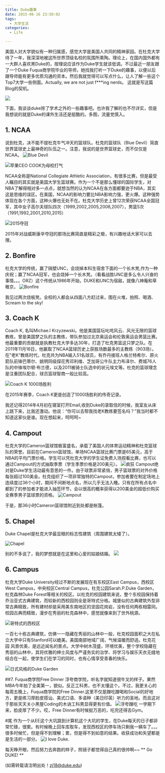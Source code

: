 ```yaml
---
title: Duke趣事
date: 2015-06-16 23:50:02
tags:
  - 大学生活
categories:
  - Life

---
```

美国人对大学貌似有一种归属感，感觉大学是美国人共同的精神家园。在杜克大学待了一年，我深深地被这所世界顶级名校的氛围所熏陶。理论上，在国内国外都有一大群人喜欢黑Duke的，按理说应该作为Duke学生就该低调。不过最近一朋友跟了一个Duke Fuqua商学院毕业的导师，她找我打听一下Duke的趣事，以便以后跟导师能有更多优质沟通的资本。然后我就觉得可以写点什么，让人了解一些这个Top7大学一些侧面。Actually, we are not just f***ing nerds。 这就是写这篇Blog的契机。

![](http://7xjjbh.com1.z0.glb.clouddn.com/20080107163419LOGO.jpg)
<!--more-->

下面，我谈谈duke除了学术之外的一些趣事吧。也许我了解的也不尽详实，但是我想说的就是Duke的课外生活还是挺酷的。多图，流量党慎入。

## 1. NCAA
说到杜克，决不能不提杜克牛气冲天的篮球队。杜克的篮球队（Blue Devil）简直世界篮球史上最神奇的队伍之一。注意，我说的是世界篮球史，而不仅仅是NCAA。
![Blue Devil](http://7xjjbh.com1.z0.glb.clouddn.com/QQ20150616-11.jpg)

![苹果CEO COOK为母校打气](http://7xjjbh.com1.z0.glb.clouddn.com/QQ20150616-27.jpg)

NCAA全称是National Collegiate Athletic Association，有很多比赛，但是最受人瞩目的其实就是美国大学生篮球赛。作为一个不是那么懂球的国际学生，对NBA了解得相对多一点点，就想当然的认为NCAA在各方面都要逊于NBA，其实这是思维的误区。在美国，NCAA的影响力要比NBA影响力强，更火爆。这种强势体现在各个方面，这种火爆也无处不在。杜克大学历史上曾12次荣获NCAA全国冠军，其中女子高尔夫球队四次（1999,2002,2005,2006,2007），男篮5次（1991,1992,2001,2010,2015）

![2015夺冠](http://7xjjbh.com1.z0.glb.clouddn.com/QQ20150616-26.jpg)

2015年对战威斯康辛夺冠的那场比赛简直是精彩之极，有兴趣地话大家可以去搜。

## 2. Bonfire
杜克大学的传统，赢了隔壁UNC，会烧掉本科生宿舍下面的一个长木凳,作为一种庆祝；赢了NCAA冠军，也会烧掉一个长木凳。（看看战胜UNC是多么令人兴奋的事情。。。ORZ）这个传统从1986年开始，DUKE和UNC为宿敌，就像八神庵和草稚京，
![Bonfire](http://7xjjbh.com1.z0.glb.clouddn.com/QQ20150616-28.jpg)

我见过两次烧板凳。全校的人都会从四面八方赶过来，围在火堆，拍照、喝酒、Scream to the sky!

## 3. Coach K
Coach K, 名叫Michae.l Krzyzewski。他是美国篮坛叱咤风云、风光无限的篮球教练，曾是美国梦之队的主教练，带队参加过北京奥运会和伦敦奥运会男篮比赛。他最重要的贡献就是执教杜克大学多达30年，打造了杜克男篮这只梦之队。在2011年11月16日，他赢取了NCAA篮球历史上获胜场数最多的主教练（903场）。在”老K“教练时代，杜克共为NBA输入51名球员，有乔丹接班人格兰特希尔、原火箭队前锋巴蒂尔、姚明同级探花秀邓利维、芝加哥公牛队主力布泽尔、费城76人队的中锋埃尔顿·布兰德，以及2011被骑士队选中的状元埃文等。杜克的篮球理念是注重团队配合，球员篮球智商一般比较高。

![Coach K 1000场胜利](http://7xjjbh.com1.z0.glb.clouddn.com/QQ20150616-24.jpg)

在2015年赛季，Coach K更是创造了1000场胜利的传奇记录。

我还记得2014年4月初在寝室打开Email,收到Duke的录取信的时候，我室友从床上跳下来，比我还激动。他说：“你可以去帮我找老K教练要签名吗？”我当时都不知道这家伙是谁。现在想起来，呵呵呵~

## 4. Campout
杜克大学的Cameron篮球馆极富盛名，承载了美国人的体育运动精神和杜克篮球队的荣誉。目前在Cameron篮球馆，单场NCAA篮球比赛门票是65美元，高于NBA的平均门票价格。学生可以凭杜克大学的学生证免费入场观看比赛，也可以通过Campout的方式抽取季票（学生季票价格是200美元）。
![疯狂](http://7xjjbh.com1.z0.glb.clouddn.com/gty_463808358_70922144.jpg)
Campout绝对是Duke学生活动最有意思的一件。由于球票非常紧俏，男子篮球票的对外价格每张超过100美金。杜克组织了一项非常独特的Campout，参加者要在制定场地上连续度过36个小时，期间不间断地点名，所以几乎无法入睡。只有在所有点名中都到了的参加者才能进入抽签环节，会以很高的概率获得以200美金的超低价购买全赛季男子篮球票的资格。
![Campout](http://7xjjbh.com1.z0.glb.clouddn.com/QQ20150616-8.jpg)

于是，那36小时Cameron篮球馆附近到处都是帐篷。

## 5. Chapel
Duke Chapel是杜克大学最显眼的标志性建筑（周围建筑太矮了）。

![Chapel](http://7xjjbh.com1.z0.glb.clouddn.com/Duke-Chapel.jpg)

别的不多说了，我的梦想就是在这里和心爱的姑娘结婚。
![](http://7xjjbh.com1.z0.glb.clouddn.com/QQ20150616-29.jpg)

## 6. Campus
杜克大学Duke University经过不断的发展现在有东校区East Campus，西校区West Campus，中央校区Central Campus，杜克公园Sarah.P.Duke Garden，杜克森林Duke Forest等相关的校区。以杜克的校园建筑来说，整个东校园保持着乔治亚式古典建筑，而较新的西校园则全是哥特式分格。城堡似的古典建筑外型非常古典精致，所有建材却是采用美东南地区的坚固花岗岩，没有任何两栋相雷同。校园古典而精致，漫步在秀丽的杜克森林中，感觉就像来到了世外桃源。

![哥特式的西校区](http://7xjjbh.com1.z0.glb.clouddn.com/QQ20150616-14.jpg)

一百七十栋古典建筑，仿佛一一隐藏在秀丽的山林中一般，杜克校园面积之大在私立大学中只有Stanford可以媲美。美国南部地域广阔，气候温暖而舒适。杜克花园 风景优美，是远近闻名的景点。大学中树木茂盛，环境优美，整个学校隐藏在秀丽的山林中，其将优雅的绅士风度与严谨务实的治学、将学习与娱乐天衣无缝地结合在一起，使学生们在学习的同时，也有心情享受青春的快乐。

![日式风格的Duke Garden](http://7xjjbh.com1.z0.glb.clouddn.com/QQ20150616-16.jpg)

##7. Fuqua商学院Free Dinner
浮夸商学院，听名字就知道很牛叉的样子。果然MBA今年拍了全美第一，貌似。反正工科男，也不太懂这个。不过，我更关心的每周五晚上，Fuqua商学院的Free Dinner.这里不仅是蹭吃蹭喝和Social的好地方，更是练习厚脸皮搭讪、美式口语、多语种（美日印英）听力的圣地。而且这对于那些天天关小黑屋Coding的木讷工科男显得更有价值。
![浮夸蹭吃](http://7xjjbh.com1.z0.glb.clouddn.com/QQ20150616-10.jpg)
一学期下来，脸皮厚了不少。哎，Free Dinner有时候挺万恶的，吃完还得去Gym。

#尾
作为一个从EE这个大坑跳到计算机这个大坑的学生，在Duke每天的日子都非常忙碌，很累。有时候晚上回车库取车，发现西校区的停车场只剩我一辆车了。。。很多时候忙，但是得不到理解；累，但是得不到如意的结果。收获成功和失望都是是生活的一部分。
![I love Duke.](http://7xjjbh.com1.z0.glb.clouddn.com/QQ20150616-12.jpg)

每天睁开眼，然后努力去奔跑的样子，照镜子都觉得自己真的很帅啊~~
** Go DUKE! **

(如需转载请注明出处！zj18@duke.edu)
